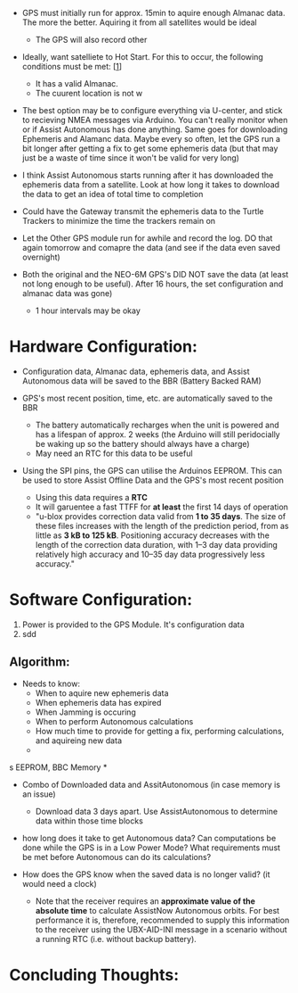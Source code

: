 * GPS must initially run for approx. 15min to aquire enough Almanac data. The more the better. Aquiring it from all satellites would be ideal
    * The GPS will also record other


* Ideally, want satelliete to Hot Start. For this to occur, the following conditions must be met: [[1]]
    * It has a valid Almanac.
    * The cuurent location is not w


* The best option may be to configure everything via U-center, and stick to recieving NMEA messages via Arduino. You can't really monitor when or if Assist Autonomous has done anything. Same goes for downloading Ephemeris and Alamanc data. Maybe every so often, let the GPS run a bit longer after getting a fix to get some ephemeris data (but that may just be a waste of time since it won't be valid for very long)

* I think Assist Autonomous starts running after it has downloaded the ephemeris data from a satellite. Look at how long it takes to download the data to get an idea of total time to completion

* Could have the Gateway transmit the ephemeris data to the Turtle Trackers to minimize the time the trackers remain on

* Let the Other GPS module run for awhile and record the log. DO that again tomorrow and comapre the data (and see if the data even saved overnight)
* Both the original and the NEO-6M GPS's DID NOT save the data (at least not long enough to be useful). After 16 hours, the set configuration and almanac data was gone)
    * 1 hour intervals may be okay




Hardware Configuration:
===

* Configuration data, Almanac data, ephemeris data, and Assist Autonomous data will be saved to the BBR (Battery Backed RAM)
*  GPS's most recent position, time, etc. are automatically saved to the BBR
    * The battery automatically recharges when the unit is powered and has a lifespan of approx. 2 weeks (the Arduino will still peridocially be waking up so the battery should always have a charge)
    * May need an RTC for this data to be useful



* Using the SPI pins, the GPS can utilise the Arduinos EEPROM. This can be used to store Assist Offline Data and the GPS's most recent position
    * Using this data requires a **RTC**
    * It will garuentee a fast TTFF for **at least** the first 14 days of operation
    * "u-blox provides correction data valid from **1 to 35 days**. The size of these files increases with the length of the prediction period, from as little as **3 kB to 125 kB**. Positioning accuracy decreases with the length of the correction data duration, with 1–3 day data providing relatively high accuracy and 10–35 day data progressively less accuracy."




Software Configuration:
===

1) Power is provided to the GPS Module. It's configuration data 
2) sdd


Algorithm:
---
* Needs to know:
    * When to aquire new ephemeris data
    * When ephemeris data has expired
    * When Jamming is occuring
    * When to perform Autonomous calculations
    * How much time to provide for getting a fix, performing calculations, and aquireing new data
    * 
s EEPROM, BBC Memory
* 
* Combo of Downloaded data and AssitAutonomous (in case memory is an issue)
    * Download data 3 days apart. Use AssistAutonomous to determine data within those time blocks


* how long does it take to get Autonomous data? Can computations be done while the GPS is in a Low Power Mode? What requirements must be met before Autonomous can do its calculations?

* How does the GPS know when the saved data is no longer valid? (it would need a clock)
    * Note that the receiver requires an **approximate value of the absolute time** to calculate AssistNow Autonomous orbits. For best performance it is, therefore, recommended to supply this information to the receiver using the UBX-AID-INI message in a scenario without a running RTC (i.e. without backup battery).

Concluding Thoughts:
===







[1]: https://www.measurementsystems.co.uk/docs/TTFFstartup.pdf